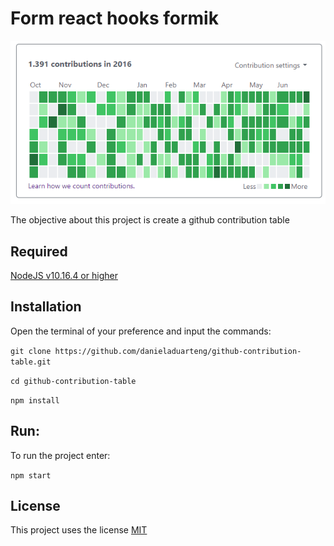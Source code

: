 # Form react hooks formik

![](Screenshot_github-contribution-table.png)

The objective about this project is create a github contribution table

## Required
[NodeJS v10.16.4 or higher](https://nodejs.org/en/)

## Installation
Open the terminal of your preference and input the commands:

`git clone https://github.com/danieladuarteng/github-contribution-table.git`

`cd github-contribution-table`

`npm install`

## Run:

To run the project enter:

`npm start`

## License

This project uses the license [MIT](https://choosealicense.com/licenses/mit/)
